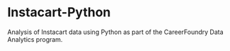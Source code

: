 # Instacart-Python
Analysis of Instacart data using Python as part of the CareerFoundry Data Analytics program.
